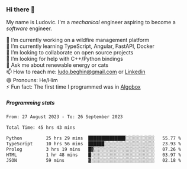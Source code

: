 ### Hi there 👋

My name is Ludovic. I'm a *mechanical* engineer aspiring to become a *software* engineer.

 🔭 I’m currently working on a wildfire management platform<br/>
 🌱 I’m currently learning TypeScript, Angular, FastAPI, Docker<br/>
 👯 I’m looking to collaborate on open source projects<br/>
 🤔 I’m looking for help with C++/Python bindings<br/>
 💬 Ask me about renewable energy or cats<br/>
 📫 How to reach me: ludo.beghin@gmail.com or [Linkedin](https://www.linkedin.com/in/ludovic-beghin/)<br/>
 😄 Pronouns: He/Him<br/>
 ⚡ Fun fact: The first time I programmed was in [Algobox](https://fr.wikipedia.org/wiki/Algobox)<br/>

##### Programming stats
<!--START_SECTION:waka-->

```txt
From: 27 August 2023 - To: 26 September 2023

Total Time: 45 hrs 43 mins

Python         25 hrs 29 mins  ██████████████░░░░░░░░░░░   55.77 %
TypeScript     10 hrs 56 mins  ██████░░░░░░░░░░░░░░░░░░░   23.93 %
Prolog         3 hrs 19 mins   █▓░░░░░░░░░░░░░░░░░░░░░░░   07.26 %
HTML           1 hr 48 mins    █░░░░░░░░░░░░░░░░░░░░░░░░   03.97 %
JSON           59 mins         ▓░░░░░░░░░░░░░░░░░░░░░░░░   02.18 %
```

<!--END_SECTION:waka-->
